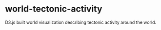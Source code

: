 # world-tectonic-activity
D3.js built world visualization describing tectonic activity around the world.
